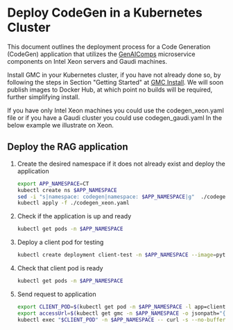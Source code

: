 # Deploy CodeGen in a Kubernetes Cluster

This document outlines the deployment process for a Code Generation (CodeGen) application that utilizes the [GenAIComps](https://github.com/opea-project/GenAIComps.git) microservice components on Intel Xeon servers and Gaudi machines.

Install GMC in your Kubernetes cluster, if you have not already done so, by following the steps in Section "Getting Started" at [GMC Install](https://github.com/opea-project/GenAIInfra/tree/main/microservices-connector#readme). We will soon publish images to Docker Hub, at which point no builds will be required, further simplifying install.

If you have only Intel Xeon machines you could use the codegen_xeon.yaml file or if you have a Gaudi cluster you could use codegen_gaudi.yaml
In the below example we illustrate on Xeon.

## Deploy the RAG application

1. Create the desired namespace if it does not already exist and deploy the application
   ```bash
   export APP_NAMESPACE=CT
   kubectl create ns $APP_NAMESPACE
   sed -i "s|namespace: codegen|namespace: $APP_NAMESPACE|g"  ./codegen_xeon.yaml
   kubectl apply -f ./codegen_xeon.yaml
   ```

2. Check if the application is up and ready
   ```bash
   kubectl get pods -n $APP_NAMESPACE
   ```

3. Deploy a client pod for testing
   ```bash
   kubectl create deployment client-test -n $APP_NAMESPACE --image=python:3.8.13 -- sleep infinity
   ```

4. Check that client pod is ready
   ```bash
   kubectl get pods -n $APP_NAMESPACE
   ```

5. Send request to application
   ```bash
   export CLIENT_POD=$(kubectl get pod -n $APP_NAMESPACE -l app=client-test -o jsonpath={.items..metadata.name})
   export accessUrl=$(kubectl get gmc -n $APP_NAMESPACE -o jsonpath="{.items[?(@.metadata.name=='codegen')].status.accessUrl}")
   kubectl exec "$CLIENT_POD" -n $APP_NAMESPACE -- curl -s --no-buffer $accessUrl -X POST -d '{"query": "def print_hello_world():"}' -H 'Content-Type: application/json' > $LOG_PATH/gmc_codegen.log
   ```
